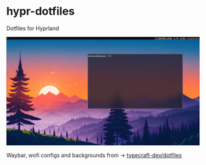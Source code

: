 # hypr-dotfiles
Dotfiles for Hyprland

![Desktop](images/desktop.png)

Waybar, wofi configs and backgrounds from -> [typecraft-dev/dotfiles](https://github.com/typecraft-dev/dotfiles)
